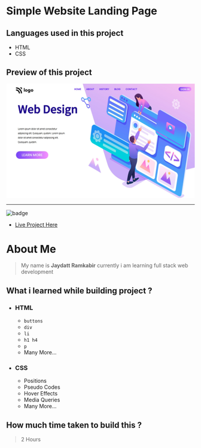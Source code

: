 # Simple Website Landing Page  

## Languages used in this project
- HTML
- CSS

## Preview of this project
![image](pro8.png)


***



![badge](https://img.shields.io/badge/-Live%20project%20link-green)

- [Live Project Here](https://geekyjedy-pro8.netlify.app/ "Netlify Live Project Link")

# About Me
> My name is **Jaydatt Ramkabir** currently i am learning full stack web development


## What i learned while building project ?
- ### HTML
    - `buttons`
    - `div`
    - `li`
    - `h1 h4`
    - `p`
    - Many More...
- ### CSS
    - Positions
    - Pseudo Codes
    - Hover Effects
    - Media Queries
    - Many More...

## How much time taken to build this ? 
>2 Hours
